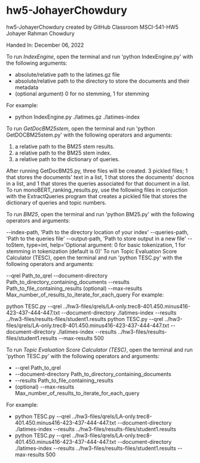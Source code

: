# hw5-JohayerChowdury
hw5-JohayerChowdury created by GitHub Classroom
MSCI-541-HW5 Johayer Rahman Chowdury

Handed In: December 06, 2022

To run *IndexEngine*, open the terminal and run 'python IndexEngine.py' with the following arguments:

- absolute/relative path to the latimes.gz file
- absolute/relative path to the directory to store the documents and their metadata
- (optional argument) 0 for no stemming, 1 for stemming

For example:

- python IndexEngine.py ./latimes.gz ./latimes-index

To run *GetDocBM25stem*, open the terminal and run 'python GetDOCBM25stem.py' with the following operators and arguments:
1. a relative path to the BM25 stem results.
2. a relative path to the BM25 stem index.
3. a relative path to the dictionary of queries.

After running GetDocBM25.py, three files will be created. 3 pickled files; 1 that stores the documents' text in a list, 1 that stores the documents' docnos in a list, and 1 that stores the queries associated for that document in a list.
To run monoBERT_ranking_results.py, use the following files in conjuction with the ExtractQueries program that creates a pickled file that stores the dictionary of queries and topic numbers.

To run *BM25*, open the terminal and run 'python BM25.py' with the following operators and arguments:

--index-path, 'Path to the directory location of your index'
--queries-path, 'Path to the queries file'
--output-path, 'Path to store output in a new file'
--toStem, type=int, help='Optional argument: 0 for basic tokenization, 1 for stemming in tokenization (default is 0)'
To run Topic Evaluation Score Calculator (TESC), open the terminal and run 'python TESC.py' with the following operators and arguments:

--qrel Path_to_qrel
--document-directory Path_to_directory_containing_documents
--results Path_to_file_containing_results
(optional) --max-results Max_number_of_results_to_iterate_for_each_query
For example:

python TESC.py --qrel ../hw3-files/qrels/LA-only.trec8-401.450.minus416-423-437-444-447.txt --document-directory ./latimes-index --results ../hw3-files/results-files/student1.results
python TESC.py --qrel ../hw3-files/qrels/LA-only.trec8-401.450.minus416-423-437-444-447.txt --document-directory ./latimes-index --results ../hw3-files/results-files/student1.results --max-results 500

To run *Topic Evaluation Score Calculator (TESC)*, open the terminal and run 'python TESC.py' with the following operators and arguments:

- --qrel Path_to_qrel
- --document-directory Path_to_directory_containing_documents
- --results Path_to_file_containing_results
- (optional) --max-results Max_number_of_results_to_iterate_for_each_query

For example:

- python TESC.py --qrel ../hw3-files/qrels/LA-only.trec8-401.450.minus416-423-437-444-447.txt --document-directory ./latimes-index --results ../hw3-files/results-files/student1.results
- python TESC.py --qrel ../hw3-files/qrels/LA-only.trec8-401.450.minus416-423-437-444-447.txt --document-directory ./latimes-index --results ../hw3-files/results-files/student1.results --max-results 500

